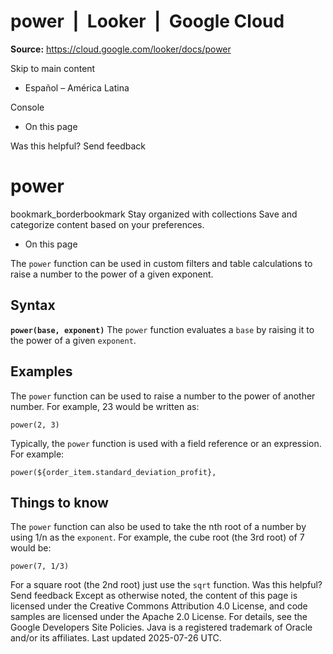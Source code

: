 # power  |  Looker  |  Google Cloud

**Source:** https://cloud.google.com/looker/docs/power

Skip to main content 
  * Español – América Latina

Console 


  * On this page




Was this helpful?
Send feedback 
#  power
bookmark_borderbookmark Stay organized with collections  Save and categorize content based on your preferences.
  * On this page


The `power` function can be used in custom filters and table calculations to raise a number to the power of a given exponent.
## Syntax
**`power(base, exponent)`**
The `power` function evaluates a `base` by raising it to the power of a given `exponent`.
## Examples
The `power` function can be used to raise a number to the power of another number. For example, 23 would be written as:
```
power(2, 3)

```

Typically, the `power` function is used with a field reference or an expression. For example:
```
power(${order_item.standard_deviation_profit},
```

## Things to know
The `power` function can also be used to take the nth root of a number by using 1/n as the `exponent`. For example, the cube root (the 3rd root) of 7 would be:
```
power(7, 1/3)

```

For a square root (the 2nd root) just use the `sqrt` function.
Was this helpful?
Send feedback 
Except as otherwise noted, the content of this page is licensed under the Creative Commons Attribution 4.0 License, and code samples are licensed under the Apache 2.0 License. For details, see the Google Developers Site Policies. Java is a registered trademark of Oracle and/or its affiliates.
Last updated 2025-07-26 UTC.


